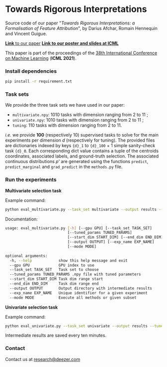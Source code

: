 # Towards Rigorous Interpretations

Source code of our paper "*Towards Rigorous Interpretations: a Formalisation of Feature Attribution*", by Darius Afchar, Romain Hennequin and Vincent Guigue.

[**Link** to our paper](http://proceedings.mlr.press/v139/afchar21a.html)
[**Link to our poster and slides at ICML**](https://icml.cc/virtual/2021/poster/10687)

This paper is part of the proceedings of the [38th International Conference on Machine Learning](https://icml.cc) (**ICML 2021**).


### Install dependencies

```sh
pip install -r requirement.txt
```

### Task sets

We provide the three task sets we have used in our paper:

- `multivariate.npy`: 1010 tasks with dimension ranging from 2 to 11 ;
- `univariate.npy`: 1010 tasks with dimension ranging from 2 to 11 ;
- `tuning`: 110 tasks with dimension ranging from 2 to 11.

*i.e.* we provide **100** (respectively 10) supervised tasks to solve for the main experiments per dimension *d* (respectively for tuning). The provided files are dictionaries indexed by keys `{d}_1` to `{d}_100` + 1 simple sanity-check task `{d}_0`. Each corresponding dict value contains a tuple of the centroids coordinates, associated labels, and ground-truth selection. The associated continuous distributions *p'* are generated using the functions `predict`, `predict_marginal` and `grad_predict` in the `methods.py` file.

### Run the experiments

**Multivariate selection task**

Example command:
```sh
python eval_multivariate.py --task_set multivariate --output results --tuned_params tuning/tunedparams.npy
```

Documentation:

```sh
usage: eval_multivariate.py [-h] [--gpu GPU] [--task_set TASK_SET]
                            [--tuned_params TUNED_PARAMS]
                            [--start_dim START_DIM] [--end_dim END_DIM]
                            [--output OUTPUT] [--exp_name EXP_NAME]
                            [--mode MODE]
                            
optional arguments:
  -h, --help            show this help message and exit
  --gpu GPU             GPU index to use
  --task_set TASK_SET   Task set to choose
  --tuned_params TUNED_PARAMS .npy file with tuned parameters
  --start_dim START_DIM Task dim range start
  --end_dim END_DIM     Task dim range end
  --output OUTPUT       Output directory with intermediate results
  --exp_name EXP_NAME   Unique identifier for a given experiment
  --mode MODE           Execute all methods or given subset
```

**Univariate selection task**

Example command:
```sh
python eval_univariate.py --task_set univariate --output results --tuned_params tuning/tunedparams.npy
```

Intermediate results are saved every ten minutes.


### Contact

Contact us at [research@deezer.com](mailto:research@deezer.com)
